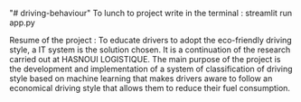 "# driving-behaviour" 
To lunch to project write in the terminal : streamlit run app.py 

Resume of the project : 
To educate drivers to adopt the eco-friendly driving style, a IT system is the solution chosen.
It is a continuation of the research carried out at HASNOUI LOGISTIQUE.
The main purpose of the project is the development and implementation of a system of classification
of driving style based on machine learning that makes drivers aware to follow an
economical driving style that allows them to reduce their fuel consumption.
